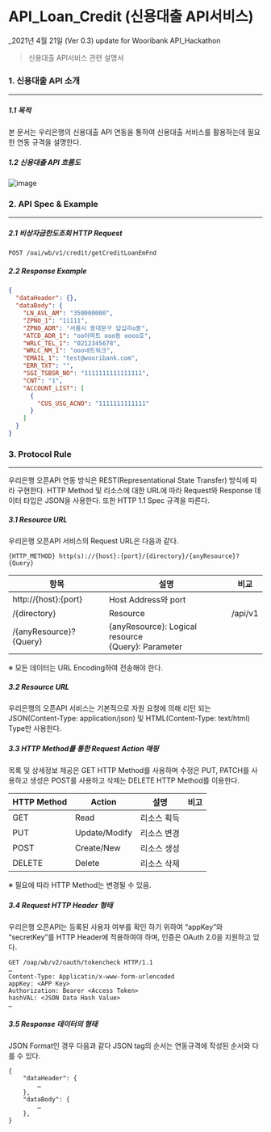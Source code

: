# API_Loan_Credit (신용대출 API서비스)


_2021년 4월 21일 (Ver 0.3) update for Wooribank API_Hackathon

> 신용대출 API서비스 관련 설명서

### 1. 신용대출 API 소개

----------

##### 1.1 목적

본 문서는 우리은행의 신용대출 API 연동을 통하여 신용대출 서비스를 활용하는데 필요한 연동 규격을 설명한다.

##### 1.2 신용대출 API 흐름도

![image](https://user-images.githubusercontent.com/51771396/115511877-5182a580-a2bc-11eb-8101-2d408b40389b.png)





### 2. API Spec & Example

----------

##### 2.1 비상자금한도조회 HTTP Request

```
POST /oai/wb/v1/credit/getCreditLoanEmFnd
```

##### 2.2 Response Example 

```json
{
  "dataHeader": {},
  "dataBody": {
    "LN_AVL_AM": "350000000",
    "ZPNO_1": "11111",
    "ZPNO_ADR": "서울시 동대문구 답십리o동",
    "ATCD_ADR_1": "oo아파트 ooo동 oooo호",
    "WRLC_TEL_1": "0212345678",
    "WRLC_NM_1": "ooo네트워크",
    "EMAIL_1": "test@wooribank.com",
    "ERR_TXT": "",
    "SGI_TSBSR_NO": "1111111111111111",
    "CNT": "1",
    "ACCOUNT_LIST": [
      {
        "CUS_USG_ACNO": "1111111111111"
      }
    ]
  }
}
```


### 3. Protocol Rule

----------

우리은행 오픈API 연동 방식은 REST(Representational State Transfer) 방식에 따라 구현한다. HTTP Method 및 리소스에 대한 URL에 따라 Request와 Response 데이터 타입은 JSON을 사용한다.
또한 HTTP 1.1 Spec 규격을 따른다.

##### 3.1 Resource URL

우리은행 오픈API 서비스의 Request URL은 다음과 같다.
```
{HTTP_METHOD} http(s)://{host}:{port}/{directory}/{anyResource}?{Query}
```

항목 | 설명 | 비교
---- | ---- | ----
http://{host}:{port} | Host Address와 port | 	
/{directory} | Resource | /api/v1
/{anyResource}?{Query} | {anyResource}: Logical resource <br> {Query}: Parameter | 

※ 모든 데이터는 URL Encoding하여 전송해야 한다.

##### 3.2 Resource URL

우리은행의 오픈API 서비스는 기본적으로 자원 요청에 의해 리턴 되는 JSON(Content-Type: application/json) 및 HTML(Content-Type: text/html) Type만 사용한다.

##### 3.3 HTTP Method를 통한 Request Action 매핑

목록 및 상세정보 제공은 GET HTTP Method를 사용하며 수정은 PUT, PATCH를 사용하고 생성은 POST를 사용하고 삭제는 DELETE HTTP Method를 이용한다.

HTTP Method | Action | 설명 | 비고
---- | ---- | ---- | ----
GET | Read | 리소스 획득 | 
PUT | Update/Modify | 리소스 변경 | 
POST | Create/New | 리소스 생성 | 
DELETE | Delete | 리소스 삭제 | 

※ 필요에 따라 HTTP Method는 변경될 수 있음.

##### 3.4 Request HTTP Header 형태

우리은행 오픈API는 등록된 사용자 여부를 확인 하기 위하여 “appKey”와 “secretKey”를 HTTP Header에 적용하여야 하며, 인증은 OAuth 2.0을 지원하고 있다.
```
GET /oap/wb/v2/oauth/tokencheck HTTP/1.1
…
Content-Type: Applicatin/x-www-form-urlencoded
appKey: <APP Key>
Authorization: Bearer <Access Token>
hashVAL: <JSON Data Hash Value>
…
```

##### 3.5 Response 데이터의 형태
JSON Format인 경우 다음과 같다 JSON tag의 순서는 연동규격에 작성된 순서와 다를 수 있다.
```
{
    "dataHeader": {
        …
    },
    "dataBody": {
        …
    },
}
```
